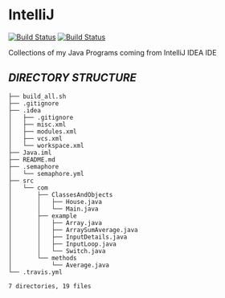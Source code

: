 # IntelliJ

[![Build Status](https://travis-ci.com/crazyuploader/IntelliJ.svg?branch=master)](https://travis-ci.com/crazyuploader/IntelliJ) [![Build Status](https://crazyuploader.semaphoreci.com/badges/IntelliJ.svg)](https://crazyuploader.semaphoreci.com/projects/IntelliJ)

Collections of my Java Programs coming from IntelliJ IDEA IDE

***DIRECTORY STRUCTURE***
---
```.
├── build_all.sh
├── .gitignore
├── .idea
│   ├── .gitignore
│   ├── misc.xml
│   ├── modules.xml
│   ├── vcs.xml
│   └── workspace.xml
├── Java.iml
├── README.md
├── .semaphore
│   └── semaphore.yml
├── src
│   └── com
│       ├── ClassesAndObjects
│       │   ├── House.java
│       │   └── Main.java
│       ├── example
│       │   ├── Array.java
│       │   ├── ArraySumAverage.java
│       │   ├── InputDetails.java
│       │   ├── InputLoop.java
│       │   └── Switch.java
│       └── methods
│           └── Average.java
└── .travis.yml

7 directories, 19 files
```
